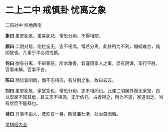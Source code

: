 # 二上二中 戒慎卦 忧离之象

二阳对中 坤地西南

**象曰** 虽安犹危，虽喜犹悲，常恐分别，不得相随。

**颜曰** 二阴对居，阳位全无，志不相偶，常若分离。此卦所为不利，婚姻难合，纯阴故也。凡事乎平必须戒慎。

**何曰** 欲有分离，不审善恶，所求难得，宜谨慎家人之事，恐有阴谋。军行不胜，官事未解。百事不吉。

**陈曰** 两位皆阴弱，而不志相应，有分别之象，故曰云云。

**刘曰** 虽安犹危，家室空也，常恐分别，志不相同也。此课二阴居外而无家室，自以安面不知其危，且又志不相偶，无所依托。占者得之，所为不遂，家道消乏．当有忧而不能释也。

**诗曰** 万事不由人，悲欢在一身，防微兼杜渐，处治莫因循。

[灵棋经大全](README.md)
